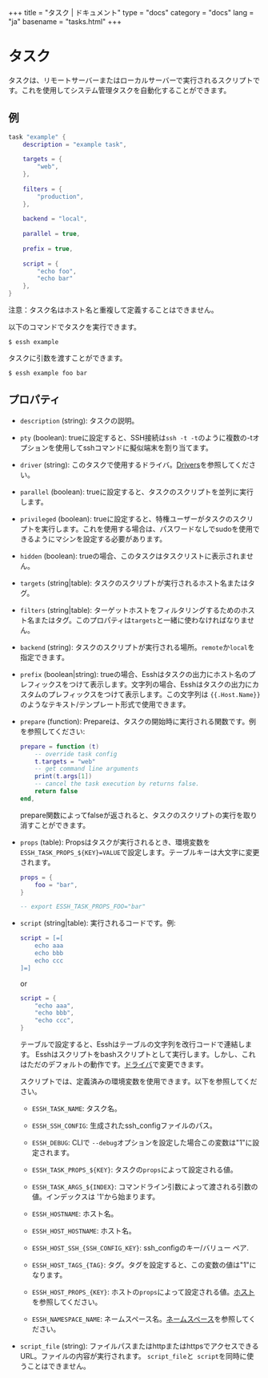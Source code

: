 +++
title = "タスク | ドキュメント"
type = "docs"
category = "docs"
lang = "ja"
basename = "tasks.html"
+++

# タスク

タスクは、リモートサーバーまたはローカルサーバーで実行されるスクリプトです。これを使用してシステム管理タスクを自動化することができます。

## 例

~~~lua
task "example" {
    description = "example task",
    
    targets = {
        "web",
    },
    
    filters = {
        "production",
    },
    
    backend = "local",
    
    parallel = true,
    
    prefix = true,
    
    script = {
        "echo foo",
        "echo bar"
    },
}
~~~

注意：タスク名はホスト名と重複して定義することはできません。

以下のコマンドでタスクを実行できます。

~~~
$ essh example
~~~

タスクに引数を渡すことができます。

~~~
$ essh example foo bar
~~~



## プロパティ

* `description` (string): タスクの説明。

* `pty` (boolean): trueに設定すると、SSH接続は`ssh -t -t`のように複数の-tオプションを使用してsshコマンドに擬似端末を割り当てます。

* `driver` (string): このタスクで使用するドライバ。[Drivers](drivers.html)を参照してください。

* `parallel` (boolean): trueに設定すると、タスクのスクリプトを並列に実行します。

* `privileged` (boolean): trueに設定すると、特権ユーザーがタスクのスクリプトを実行します。これを使用する場合は、パスワードなしでsudoを使用できるようにマシンを設定する必要があります。

* `hidden` (boolean): trueの場合、このタスクはタスクリストに表示されません。

* `targets` (string|table): タスクのスクリプトが実行されるホスト名またはタグ。

* `filters` (string|table): ターゲットホストをフィルタリングするためのホスト名またはタグ。このプロパティは`targets`と一緒に使わなければなりません。

* `backend` (string): タスクのスクリプトが実行される場所。`remote`か`local`を指定できます。

* `prefix` (boolean|string): trueの場合、Esshはタスクの出力にホスト名のプレフィックスをつけて表示します。文字列の場合、Esshはタスクの出力にカスタムのプレフィックスをつけて表示します。この文字列は `{{.Host.Name}}`のようなテキスト/テン​​プレート形式で使用できます。

* `prepare` (function): Prepareは、タスクの開始時に実行される関数です。例を参照してください:

    ~~~lua
    prepare = function (t)
        -- override task config
        t.targets = "web"
        -- get command line arguments
        print(t.args[1])
        -- cancel the task execution by returns false.
        return false
    end,
    ~~~

    prepare関数によってfalseが返されると、タスクのスクリプトの実行を取り消すことができます。

* `props` (table): Propsはタスクが実行されるとき、環境変数を`ESSH_TASK_PROPS_${KEY}=VALUE`で設定します。テーブルキーは大文字に変更されます。

    ~~~lua
    props = {
        foo = "bar",
    }

    -- export ESSH_TASK_PROPS_FOO="bar"
    ~~~
    
* `script` (string|table): 実行されるコードです。例:

    ~~~lua
    script = [=[
        echo aaa
        echo bbb
        echo ccc
    ]=]
    ~~~

    or

    ~~~lua
    script = {
        "echo aaa",
        "echo bbb",
        "echo ccc",
    }
    ~~~

    テーブルで設定すると、Esshはテーブルの文字列を改行コードで連結します。 Esshはスクリプトをbashスクリプトとして実行します。しかし、これはただのデフォルトの動作です。[ドライバ](drivers.html)で変更できます。

    スクリプトでは、定義済みの環境変数を使用できます。以下を参照してください。

  * `ESSH_TASK_NAME`: タスク名。

  * `ESSH_SSH_CONFIG`: 生成されたssh_configファイルのパス。

  * `ESSH_DEBUG`: CLIで `--debug`オプションを設定した場合この変数は"1"に設定されます。

  * `ESSH_TASK_PROPS_${KEY}`: タスクの`props`によって設定される値。
  
  * `ESSH_TASK_ARGS_${INDEX}`: コマンドライン引数によって渡される引数の値。インデックスは '1'から始まります。

  * `ESSH_HOSTNAME`: ホスト名。

  * `ESSH_HOST_HOSTNAME`: ホスト名。

  * `ESSH_HOST_SSH_{SSH_CONFIG_KEY}`: ssh_configのキー/バリュー ペア.

  * `ESSH_HOST_TAGS_{TAG}`: タグ。タグを設定すると、この変数の値は"1"になります。

  * `ESSH_HOST_PROPS_{KEY}`: ホストの`props`によって設定される値。[ホスト](hosts.html)を参照してください。

  * `ESSH_NAMESPACE_NAME`: ネームスペース名。[ネームスペース](namespaces.html)を参照してください。
  
* `script_file` (string): ファイルパスまたはhttpまたはhttpsでアクセスできるURL。ファイルの内容が実行されます。 `script_file`と` script`を同時に使うことはできません。
